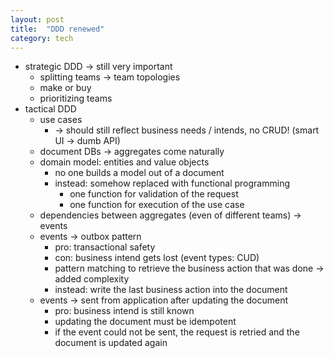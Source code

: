 ```yaml
---
layout: post
title:  "DDD renewed"
category: tech
---
```


* strategic DDD -> still very important
  * splitting teams -> team topologies
  * make or buy
  * prioritizing teams
* tactical DDD
  * use cases
    * -> should still reflect business needs / intends, no CRUD! (smart UI -> dumb API)
  * document DBs -> aggregates come naturally
  * domain model: entities and value objects
    * no one builds a model out of a document
    * instead: somehow replaced with functional programming
      * one function for validation of the request
      * one function for execution of the use case
  * dependencies between aggregates (even of different teams) -> events
  * events -> outbox pattern
    * pro: transactional safety
    * con: business intend gets lost (event types: CUD)
    * pattern matching to retrieve the business action that was done -> added complexity
    * instead: write the last business action into the document
  * events -> sent from application after updating the document
    * pro: business intend is still known
    * updating the document must be idempotent
    * if the event could not be sent, the request is retried and the document is updated again